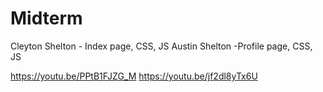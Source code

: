 # Midterm

Cleyton Shelton - Index page, CSS, JS
Austin Shelton -Profile page, CSS, JS

https://youtu.be/PPtB1FJZG_M
https://youtu.be/jf2dl8yTx6U

